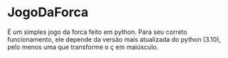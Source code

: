 # JogoDaForca
É um simples jogo da forca feito em python.
Para seu correto funcionamento, ele depende da versão mais atualizada do python (3.10), pelo menos uma que transforme o ç em maiúsculo.
